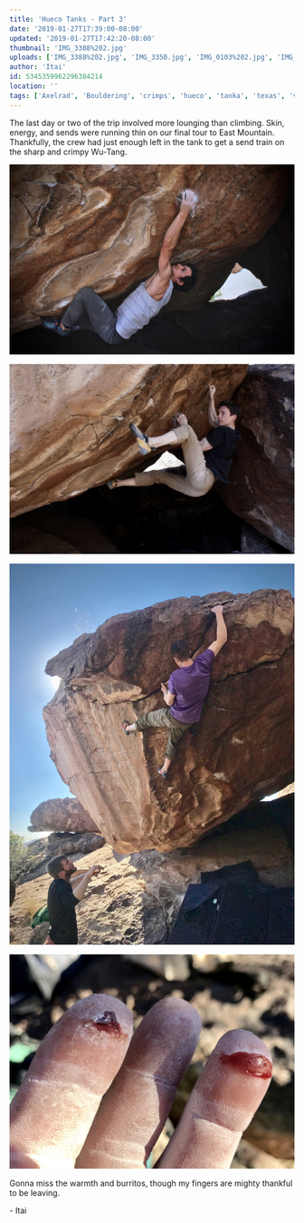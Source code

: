 ```yaml
---
title: 'Hueco Tanks - Part 3'
date: '2019-01-27T17:39:00-08:00'
updated: '2019-01-27T17:42:20-08:00'
thumbnail: 'IMG_3388%202.jpg'
uploads: ['IMG_3388%202.jpg', 'IMG_3350.jpg', 'IMG_0103%202.jpg', 'IMG_0105.jpg']
author: 'Itai'
id: 5345359962296384214
location: ''
tags: ['Axelrad', 'Bouldering', 'crimps', 'hueco', 'tanka', 'texas', 'v10']
---
```


The last day or two of the trip involved more lounging than climbing. Skin, energy, and sends were running thin on our final tour to East Mountain. Thankfully, the crew had just enough left in the tank to get a send train on the sharp and crimpy Wu-Tang.

![Just moments before my blood sacrifice to Wu-Tang (V10). Photo by Ben Rampsee](uploads/IMG_3388%202.jpg)

![Alex, eyeing down the next move on the same boulder. Photo by Ben Rampsee](uploads/IMG_3350.jpg)

![Derek, making the boulder look small](uploads/IMG_0103%202.jpg)

![Time to leave](uploads/IMG_0105.jpg)

Gonna miss the warmth and burritos, though my fingers are mighty thankful to be leaving.

\- Itai
